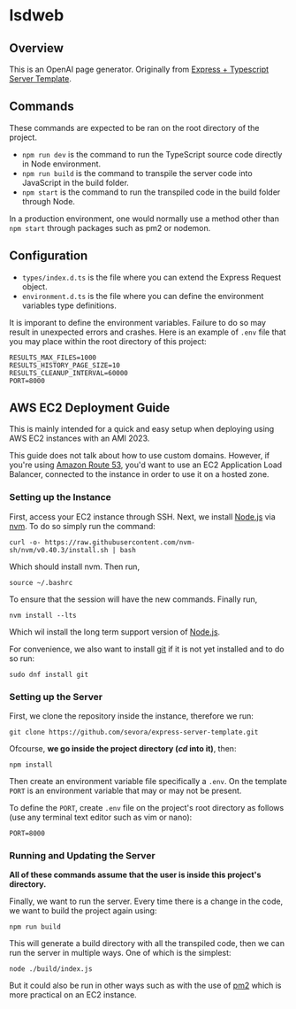 # lsdweb
## Overview
This is an OpenAI page generator. Originally from [Express + Typescript Server Template](https://github.com/sevora/express-server-template.git).

## Commands
These commands are expected to be ran on the root directory of the project.
- `npm run dev` is the command to run the TypeScript source code directly in Node environment.
- `npm run build` is the command to transpile the server code into JavaScript in the build folder.
- `npm start` is the command to run the transpiled code in the build folder through Node.
  
In a production environment, one would normally use a method other than `npm start` through packages such as pm2 or nodemon.

## Configuration
- `types/index.d.ts` is the file where you can extend the Express Request object.
- `environment.d.ts` is the file where you can define the environment variables type definitions.

It is imporant to define the environment variables. Failure to do so may result in unexpected errors and crashes. Here is an example of `.env` file that you may place within the root directory of this project:
```env
RESULTS_MAX_FILES=1000
RESULTS_HISTORY_PAGE_SIZE=10
RESULTS_CLEANUP_INTERVAL=60000
PORT=8000
```

## AWS EC2 Deployment Guide
This is mainly intended for a quick and easy setup when deploying using AWS EC2 instances with an AMI 2023. 

This guide does not talk about how to use custom domains. However, if you're using [Amazon Route 53](https://aws.amazon.com/route53/), you'd want to use an EC2 Application Load Balancer, connected to the instance in order to use it on a hosted zone. 

### Setting up the Instance
First, access your EC2 instance through SSH. Next, we install [Node.js](https://nodejs.org/en) via [nvm](https://github.com/nvm-sh/nvm). To do so simply run the command:
```
curl -o- https://raw.githubusercontent.com/nvm-sh/nvm/v0.40.3/install.sh | bash
```
Which should install nvm. Then run, 
```
source ~/.bashrc
```
To ensure that the session will have the new commands. Finally run,
```
nvm install --lts
```
Which wil install the long term support version of [Node.js](https://nodejs.org/en).

For convenience, we also want to install [git](https://git-scm.com/) if it is not yet installed and to do so run:
```
sudo dnf install git
```

### Setting up the Server
First, we clone the repository inside the instance, therefore we run:
```
git clone https://github.com/sevora/express-server-template.git
```

Ofcourse, **we go inside the project directory (*cd* into it)**, then:
```
npm install
```

Then create an environment variable file specifically a `.env`. On the template `PORT` is an environment variable that may or may not be present. 

To define the `PORT`, create `.env` file on the project's root directory as follows (use any terminal text editor such as vim or nano):
```env
PORT=8000
```

### Running and Updating the Server
**All of these commands assume that the user is inside this project's directory.**

Finally, we want to run the server. Every time there is a change in the code, we want to build the project again using:
```
npm run build
```
This will generate a build directory with all the transpiled code, then we can run the server in multiple ways. One of which is the simplest:
```
node ./build/index.js
```

But it could also be run in other ways such as with the use of [pm2](https://www.npmjs.com/package/pm2) which is more practical on an EC2 instance. 
